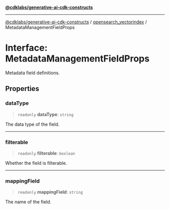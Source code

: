 [**@cdklabs/generative-ai-cdk-constructs**](../../../README.md)

***

[@cdklabs/generative-ai-cdk-constructs](../../../README.md) / [opensearch\_vectorindex](../README.md) / MetadataManagementFieldProps

# Interface: MetadataManagementFieldProps

Metadata field definitions.

## Properties

### dataType

> `readonly` **dataType**: `string`

The data type of the field.

***

### filterable

> `readonly` **filterable**: `boolean`

Whether the field is filterable.

***

### mappingField

> `readonly` **mappingField**: `string`

The name of the field.
